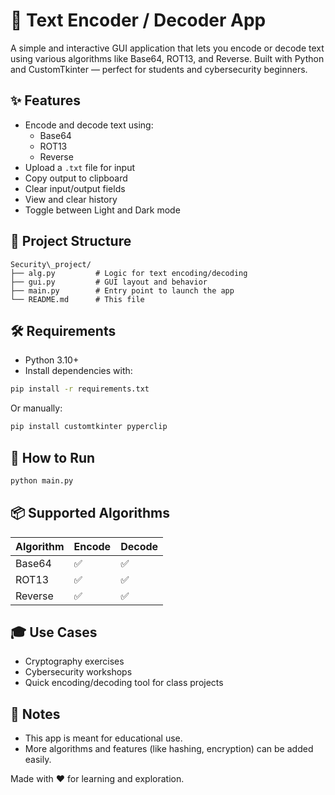 # 🧠 Text Encoder / Decoder App
A simple and interactive GUI application that lets you encode or decode text using various algorithms like Base64, ROT13, and Reverse. Built with Python and CustomTkinter — perfect for students and cybersecurity beginners.

## ✨ Features
- Encode and decode text using:
  - Base64
  - ROT13
  - Reverse
- Upload a `.txt` file for input
- Copy output to clipboard
- Clear input/output fields
- View and clear history
- Toggle between Light and Dark mode

## 📁 Project Structure
```
Security\_project/
├── alg.py         # Logic for text encoding/decoding
├── gui.py         # GUI layout and behavior
├── main.py        # Entry point to launch the app
└── README.md      # This file
````

## 🛠 Requirements
- Python 3.10+
- Install dependencies with:
```bash
pip install -r requirements.txt
````
Or manually:
```bash
pip install customtkinter pyperclip
```

## 🚀 How to Run
```bash
python main.py
```

## 📦 Supported Algorithms
| Algorithm | Encode | Decode |
| --------- | ------ | ------ |
| Base64    | ✅      | ✅      |
| ROT13     | ✅      | ✅      |
| Reverse   | ✅      | ✅      |

## 🎓 Use Cases
* Cryptography exercises
* Cybersecurity workshops
* Quick encoding/decoding tool for class projects

## 📌 Notes
* This app is meant for educational use.
* More algorithms and features (like hashing, encryption) can be added easily.

Made with ❤️ for learning and exploration.
